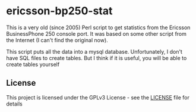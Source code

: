 # ericsson-bp250-stat
This is a very old (since 2005) Perl script to get statistics from the Ericsson BusinessPhone 250 console port.
It was based on some other script from the Internet (I can't find the original now).

This script puts all the data into a mysql database.
Unfortunately, I don't have SQL files to create tables.
But I think if it is useful, you will be able to create tables yourself

## License

This project is licensed under the GPLv3 License - see the [LICENSE](LICENSE) file for details

